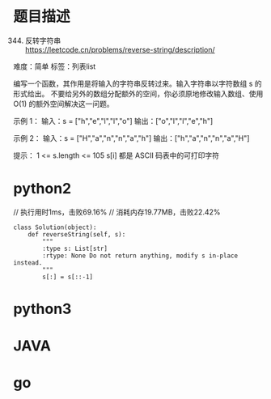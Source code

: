 # 题目描述

344. 反转字符串  
https://leetcode.cn/problems/reverse-string/description/  

难度：简单
标签：列表list

编写一个函数，其作用是将输入的字符串反转过来。输入字符串以字符数组 s 的形式给出。
不要给另外的数组分配额外的空间，你必须原地修改输入数组、使用 O(1) 的额外空间解决这一问题。

示例 1：
输入：s = ["h","e","l","l","o"]
输出：["o","l","l","e","h"]

示例 2：
输入：s = ["H","a","n","n","a","h"]
输出：["h","a","n","n","a","H"]

提示：
1 <= s.length <= 105
s[i] 都是 ASCII 码表中的可打印字符

# python2
// 执行用时1ms，击败69.16%
// 消耗内存19.77MB，击败22.42%
```
class Solution(object):
    def reverseString(self, s):
        """
        :type s: List[str]
        :rtype: None Do not return anything, modify s in-place instead.
        """
        s[:] = s[::-1]
```

# python3 

# JAVA

# go
